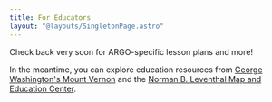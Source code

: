 ```yaml
---
title: For Educators
layout: "@layouts/SingletonPage.astro"
---
```


Check back very soon for ARGO-specific lesson plans and more!  
  
In the meantime, you can explore education resources from [George Washington's Mount Vernon](https://www.mountvernon.org/education/) and the [Norman B. Leventhal Map and Education Center](https://collections.leventhalmap.org/educators).